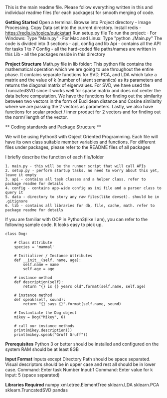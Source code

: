 This is the main readme file. Please follow everything written in this and individual readme files (for each packages) for smooth merging of code.

**Getting Started**
Open a terminal. Browse into Project directory - Image Processing.
Copy Data set into the current directory.
Install redis - https://redis.io/topics/quickstart
Run setup.py file
To run the project:
·   	For Windows: Type "Main.py"
·   	For Mac and Linux: Type "python ./Main.py"
The code is divided into 3 sections - api, config and lib
Api - contains all the API for tasks 1 to 7
Config - all the hard-coded file paths/names are written in this
Lib - all the packages reside in this directory

**Project Structure**
Math.py file in lib folder:
This python file contains the mathematical operation which we are going to use throughout the entire phase.
It contains separate functions for SVD, PCA, and LDA which take a matrix and the value of k (number of latent semantics) as its parameters and returns the diagonal matrix of eigenvalues. For SVD, we have used the TruncatedSVD since it works well for sparse matrix and does not center the data before computation.
We have the functions for finding out the similarity between two vectors in the form of Euclidean distance and Cosine similarity where we are passing the 2 vectors as parameters.
Lastly, we also have functions for scalar product / inner product for 2 vectors and for finding out the norm/ length of the vector.


** Coding standards and Package Structure **

We will be using Python3 with Object Oriented Programming. Each file will have its own class suitable member variables and functions. For different files under packages, please refer to the README files of all packages

I briefly describe the function of each file/folder

	1. main.py - this will be the runner script that will call APIs
	2. setup.py - perform startup tasks. no need to worry about this yet, leave it empty
	3. api - contains all task classes and a helper class. refer to package readme for details
	4. config - contains app-wide config as ini file and a parser class to query it
	5. data - directory to story any raw files(like devset). should be in .gitignore
	6. lib - contains all libraries for db, file, cache, math. refer to package readme for details

If you are familiar with OOP in Python3(like I am), you can refer to the following sample code. It looks easy to pick up.

	class Dog:

	    # Class Attribute
	    species = 'mammal'

	    # Initializer / Instance Attributes
	    def __init__(self, name, age):
	        self.name = name
	        self.age = age

	    # instance method
	    def description(self):
	        return "{} is {} years old".format(self.name, self.age)

	    # instance method
	    def speak(self, sound):
	        return "{} says {}".format(self.name, sound)

		# Instantiate the Dog object
		mikey = Dog("Mikey", 6)

		# call our instance methods
		print(mikey.description())
		print(mikey.speak("Gruff Gruff"))

**Prerequisites**
Python 3 or better should be installed and configured on the system
RAM should be at least 8GB


**Input Format**
Inputs except Directory Path should be space separated.
Visual descriptors should be in upper case and rest all should be in lower case.
Command: Enter task Number
Input:1
Command: Enter value for  k
Input: 5  (space separated)

 
**Libraries Required**
numpy
xml.etree.ElementTree
sklearn.LDA
sklearn.PCA
sklearn.TruncatedSVD
pandas
